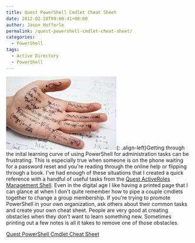 ```yaml
---
title: Quest PowerShell Cmdlet Cheat Sheet
date: 2012-02-28T09:00:41+00:00
author: Jason Hofferle
permalink: /quest-powershell-cmdlet-cheat-sheet/
categories:
  - PowerShell
tags:
  - Active Directory
  - PowerShell
---
```

![image-left](/assets/img/Cheat_Sheet.jpg){: .align-left}Getting through the inital learning curve of using PowerShell for administration tasks can be frustrating. This is especially true when someone is on the phone waiting for a password reset and you're reading through the online help or flipping through a book. I've had enough of these situations that I created a quick reference with a handful of useful tasks from the [Quest ActiveRoles Management Shell](https://www.oneidentity.com/products/active-roles/). Even in the digital age I like having a printed page that I can glance at when I don't quite remember how to pipe a couple cmdlets together to change a group membership. If you're trying to promote PowerShell in your own organization, ask others about their common tasks and create your own cheat sheet. People are very good at creating obstacles when they don't want to learn something new. Sometimes printing out a few notes is all it takes to remove one of those obstacles.

[Quest PowerShell Cmdlet Cheat Sheet](https://drive.google.com/open?id=1WAcZl1jsX0ZczgBmpAg4YrOnr6PzCHS0)
